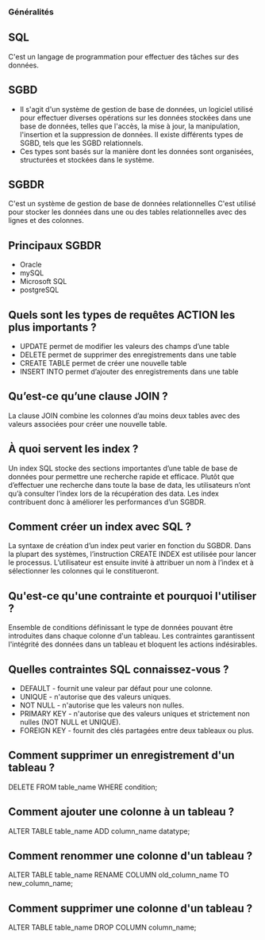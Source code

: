 
### Généralités

## SQL

C'est un langage de programmation pour effectuer des tâches sur des données.

## SGBD

- Il s'agit d'un système de gestion de base de données, un logiciel utilisé pour effectuer diverses opérations sur les données stockées dans une base de données, telles que l'accès, la mise à jour, la manipulation, l'insertion et la suppression de données. Il existe différents types de SGBD, tels que les SGBD relationnels.
- Ces types sont basés sur la manière dont les données sont organisées, structurées et stockées dans le système.

## SGBDR

C'est un système de gestion de base de données relationnelles
C'est utilisé pour stocker les données dans une ou des tables relationnelles avec des lignes et des colonnes.

## Principaux SGBDR

- Oracle
- mySQL
- Microsoft SQL
- postgreSQL

## Quels sont les types de requêtes ACTION les plus importants ?

- UPDATE permet de modifier les valeurs des champs d’une table
- DELETE permet de supprimer des enregistrements dans une table
- CREATE TABLE permet de créer une nouvelle table
- INSERT INTO permet d’ajouter des enregistrements dans une table

## Qu’est-ce qu’une clause JOIN ?

La clause JOIN combine les colonnes d’au moins deux tables avec des valeurs associées pour créer une nouvelle table.

##  À quoi servent les index ?

Un index SQL stocke des sections importantes d’une table de base de données pour permettre une recherche rapide et efficace. 
Plutôt que d’effectuer une recherche dans toute la base de data, les utilisateurs n’ont qu’à consulter l’index lors de la récupération des data. 
Les index contribuent donc à améliorer les performances d’un SGBDR.

##  Comment créer un index avec SQL ?

La syntaxe de création d’un index peut varier en fonction du SGBDR. 
Dans la plupart des systèmes, l’instruction CREATE INDEX est utilisée pour lancer le processus. 
L’utilisateur est ensuite invité à attribuer un nom à l’index et à sélectionner les colonnes qui le constitueront.

## Qu'est-ce qu'une contrainte et pourquoi l'utiliser ?

Ensemble de conditions définissant le type de données pouvant être introduites dans chaque colonne d'un tableau.
Les contraintes garantissent l'intégrité des données dans un tableau et bloquent les actions indésirables.

## Quelles contraintes SQL connaissez-vous ?

- DEFAULT - fournit une valeur par défaut pour une colonne.
- UNIQUE - n'autorise que des valeurs uniques.
- NOT NULL - n'autorise que les valeurs non nulles.
- PRIMARY KEY - n'autorise que des valeurs uniques et strictement non nulles (NOT NULL et UNIQUE).
- FOREIGN KEY - fournit des clés partagées entre deux tableaux ou plus.

## Comment supprimer un enregistrement d'un tableau ?

DELETE FROM table_name
WHERE condition;

## Comment ajouter une colonne à un tableau ?

ALTER TABLE table_name
ADD column_name datatype;

## Comment renommer une colonne d'un tableau ?

ALTER TABLE table_name
RENAME COLUMN old_column_name TO new_column_name;

## Comment supprimer une colonne d'un tableau ?

ALTER TABLE table_name
DROP COLUMN column_name;
